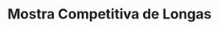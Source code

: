 ---
layout: mostra-competitiva-longas
title: Mostra Competitiva de Longas
description: Mostra Competitiva de Longas
image: logo_var/logo_var_003.png	
permalink: /mostra/competitiva/longas/
mostra_key: competitiva-longas
nav-menu: false
show_tile: false
---